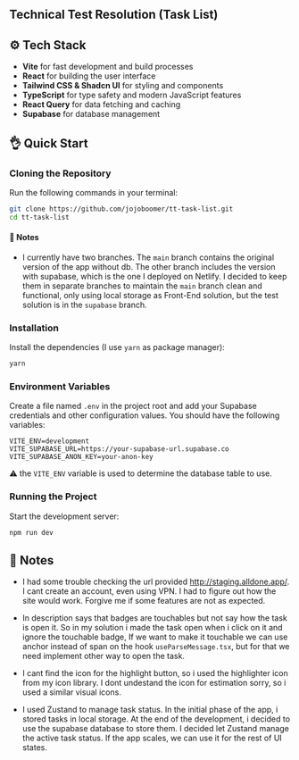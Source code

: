 ## Technical Test Resolution (Task List)

## ⚙️ Tech Stack

- **Vite** for fast development and build processes
- **React** for building the user interface
- **Tailwind CSS & Shadcn UI** for styling and components
- **TypeScript** for type safety and modern JavaScript features
- **React Query** for data fetching and caching
- **Supabase** for database management

## 👌 Quick Start

### Cloning the Repository

Run the following commands in your terminal:

```bash
git clone https://github.com/jojoboomer/tt-task-list.git
cd tt-task-list
```

#### 📝 Notes
- I currently have two branches. The `main` branch contains the original version of the app without db. The other branch includes the version with supabase, which is the one I deployed on Netlify. I decided to keep them in separate branches to maintain the `main` branch clean and functional, only using local storage as Front-End solution, but the test solution is in the `supabase` branch.

### Installation

Install the dependencies (I use `yarn` as package manager):

```bash
yarn
```

### Environment Variables

Create a file named `.env` in the project root and add your Supabase credentials and other configuration values. You should have the following variables:

```env
VITE_ENV=development
VITE_SUPABASE_URL=https://your-supabase-url.supabase.co
VITE_SUPABASE_ANON_KEY=your-anon-key
```

:warning: the `VITE_ENV` variable is used to determine the database table to use.

### Running the Project

Start the development server:

```bash
npm run dev
```

## 📝 Notes

- I had some trouble checking the url provided http://staging.alldone.app/. I cant create an account, even using VPN. I had to figure out how the site would work. Forgive me if some features are not as expected.

- In description says that badges are touchables but not say how the task is open it. So in my solution i made the task open when i click on it and ignore the touchable badge, If we want to make it touchable we can use anchor instead of span on the hook ```useParseMessage.tsx```, but for that we need implement other way to open the task.

- I cant find the icon for the highlight button, so i used the highlighter icon from my icon library. I dont undestand the icon for estimation sorry, so i used a similar visual icons.

- I used Zustand to manage task status. In the initial phase of the app, i stored tasks in local storage. At the end of the development, i decided to use the supabase database to store them. I decided let Zustand manage the active task status. If the app scales, we can use it for the rest of UI states.